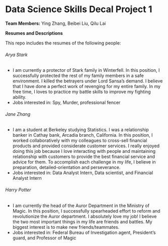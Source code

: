 # Data Science Skills Decal Project 1

**Team Members:** Ying Zhang, Beibei Liu, Qilu Lai

**Resumes and Descriptions**  

This repo includes the resumes of the following people:

###### Arya Stark
* I am currently a protector of Stark family in Winterfell. In this position, I successfully protected the rest of my family members in a safe environment. I killed the betrayers under Lord Sansa’s demand. I believe that I have done a perfect work of revenging for my entire family. In my free time, I loves to practice my battle skills to improve my fighting ability. 
* Jobs interested in: Spy, Murder, professional fencer

###### Jane Zhang
* I am a student at Berkeley studying Statistics. I was a relationship
banker in Cathay bank, Arcadia branch, California. In this position, I worked collaboratively with my colleagues to cross-sell financial products and provided considerate customer services. I really enjoyed doing this job because I love interacting with people and maintaining relationship with customers to provide the best financial service and advice for them. To accomplish each challenge in my life, I believe in preparation, detailed-orientation and perseverance.
* Jobs interested in: Data Analyst Intern, Data scientist, and Financial Analyst Intern

###### Harry Potter
*  I am currently the head of the Auror Department in the Ministry of Magic. In this position, I successfully spearheaded effort to reform and revolutionize the Auror department. I absolutely love my job! I believe the two most important things in my life are friends and battles. My biggest interest is to make new friends/teammates.
* Jobs interested in: Federal Bureau of Investigation agent, President’s guard, and Professor of Magic 

